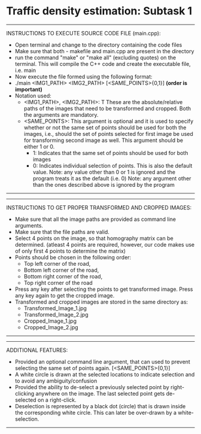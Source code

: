 # Traffic density estimation: Subtask 1

--------------------------------------------------------------------------------
INSTRUCTIONS TO EXECUTE SOURCE CODE FILE (main.cpp):
- Open terminal and change to the directory containing the code files
- Make sure that both - makefile and main.cpp are present in the directory
- run the command "make" or "make all" (excluding quotes) on the terminal.
  This will compile the C++ code and create the executable file, i.e. main
- Now execute the file formed using the following format:
- ./main <IMG1_PATH> <IMG2_PATH> [<SAME_POINTS>{0,1}]
                                                  __(order is important)__
- Notation used:
  - <IMG1_PATH>, <IMG2_PATH>: T
     These are the absolute/relative paths of the images that need to be 
     transformed and cropped. Both the arguments are mandatory.
  - <SAME_POINTS>:
     This argument is optional and it is used to specify whether or not 
     the same set of points should be used for both the images, i.e., should
     the set of points selected for first image be used for transforming
     second image as well. This argument should be either 1 or 0.
     - 1: Indicates that the same set of points should be used for both images
     - 0: Indicates individual selection of points. This is also the default
        value.
Note: any value other than 0 or 1 is ignored and the program treats it as
      the default (i.e. 0)
Note: any argument other than the ones described above is ignored by the
      program
--------------------------------------------------------------------------------

--------------------------------------------------------------------------------
INSTRUCTIONS TO GET PROPER TRANSFORMED AND CROPPED IMAGES:
- Make sure that all the image paths are provided as command line arguments.
- Make sure that the file paths are valid.
- Select 4 points on the image, so that homography matrix can be determined. 
  (atleast 4 points are required, however, our code makes use of only first 4 points 
   to determine the matrix)
- Points should be chosen in the following order:
	- Top left corner of the road,
	- Bottom left corner of the road,
	- Bottom right corner of the road,
	- Top right corner of the road
- Press any key after selecting the points to get transformed image. Press any key
  again to get the cropped image.
- Transformed and cropped images are stored in the same directory as:
	- Transformed_Image_1.jpg
	- Transformed_Image_2.jpg
	- Cropped_Image_1.jpg
	- Cropped_Image_2.jpg
--------------------------------------------------------------------------------	  
	   
---------------------------------------------------------------------------------
ADDITIONAL FEATURES:
- Provided an optional command line argument, that can used to prevent selecting
  the same set of points again. [<SAME_POINTS>{0,1}]
- A white circle is drawn at the selected locations to indicate selection and to
  avoid any ambiguity/confusion
- Provided the ability to de-select a previously selected point by right-clicking
  anywhere on the image. The last selected point gets de-selected on a right-click.
- Deselection is represented by a black dot (circle) that is drawn inside the 
  corresponding white circle. This can later be over-drawn by a white-selection.
----------------------------------------------------------------------------------